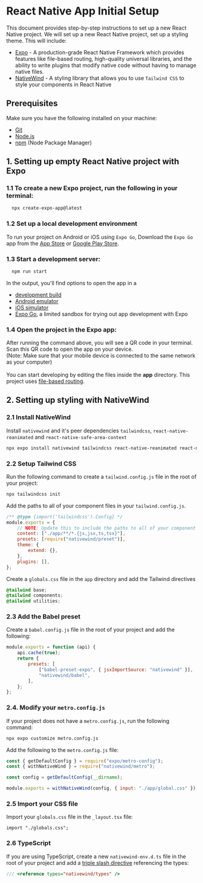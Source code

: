 # React Native App Initial Setup

This document provides step-by-step instructions to set up a new React Native project. We will
set up a new React Native project, set up a styling theme. This will include:

- [Expo](https://expo.dev/) - A production-grade React Native Framework which provides features like file-based routing, high-quality universal libraries, and the ability to write plugins that modify native code without having to manage native files.
- [NativeWind](https://www.nativewind.dev/) - A styling library that allows you to use `Tailwind CSS` to style your components in React Native

## Prerequisites

Make sure you have the following installed on your machine:

- [Git](https://git-scm.com/)
- [Node.js](https://nodejs.org/en)
- [npm](https://www.npmjs.com/) (Node Package Manager)

## 1. Setting up empty React Native project with Expo

### 1.1 To create a new Expo project, run the following in your terminal:

```bash
  npx create-expo-app@latest
```

### 1.2 Set up a local development environment

To run your project on Android or iOS using `Expo Go`, Download the `Expo Go` app from the [App Store](https://apps.apple.com/us/app/expo-go/id982107779) or [Google Play Store](https://play.google.com/store/apps/details?id=host.exp.exponent&referrer=www).

### 1.3 Start a development server:

```bash
  npm run start
```

In the output, you'll find options to open the app in a

- [development build](https://docs.expo.dev/develop/development-builds/introduction/)
- [Android emulator](https://docs.expo.dev/workflow/android-studio-emulator/)
- [iOS simulator](https://docs.expo.dev/workflow/ios-simulator/)
- [Expo Go](https://expo.dev/go), a limited sandbox for trying out app development with Expo

### 1.4 Open the project in the Expo app:

After running the command above, you will see a QR code in your terminal. Scan this QR code to open the app on your device. <br>
(Note: Make sure that your mobile device is connected to the same network as your computer)
<br><br>
You can start developing by editing the files inside the **app** directory. This project uses [file-based routing](https://docs.expo.dev/router/introduction).

## 2. Setting up styling with NativeWind

### 2.1 Install NativeWind

Install `nativewind` and it's peer dependencies `tailwindcss`, `react-native-reanimated` and `react-native-safe-area-context`

```bash
npx expo install nativewind tailwindcss react-native-reanimated react-native-safe-area-context
```

### 2.2 Setup Tailwind CSS

Run the following command to create a `tailwind.config.js` file in the root of your project:

```bash
npx tailwindcss init
```

Add the paths to all of your component files in your `tailwind.config.js`.

```js
/** @type {import('tailwindcss').Config} */
module.exports = {
	// NOTE: Update this to include the paths to all of your component files.
	content: ["./app/**/*.{js,jsx,ts,tsx}"],
	presets: [require("nativewind/preset")],
	theme: {
		extend: {},
	},
	plugins: [],
};
```

Create a `globals.css` file in the `app` directory and add the Tailwind directives

```css
@tailwind base;
@tailwind components;
@tailwind utilities;
```

### 2.3 Add the Babel preset

Create a `babel.config.js` file in the root of your project and add the following:

```js
module.exports = function (api) {
	api.cache(true);
	return {
		presets: [
			["babel-preset-expo", { jsxImportSource: "nativewind" }],
			"nativewind/babel",
		],
	};
};
```

### 2.4. Modify your `metro.config.js`

If your project does not have a `metro.config.js`, run the following command:

```bash
npx expo customize metro.config.js
```

Add the following to the `metro.config.js` file:

```js
const { getDefaultConfig } = require("expo/metro-config");
const { withNativeWind } = require("nativewind/metro");

const config = getDefaultConfig(__dirname);

module.exports = withNativeWind(config, { input: "./app/global.css" });
```

### 2.5 Import your CSS file

Import your `globals.css` file in the `_layout.tsx` file:

```tsx
import "./globals.css";
```

### 2.6 TypeScript

If you are using TypeScript, create a new `nativewind-env.d.ts` file in the root of your project and add a [triple slash directive](https://www.typescriptlang.org/docs/handbook/triple-slash-directives.html) referencing the types:

```ts
/// <reference types="nativewind/types" />
```
